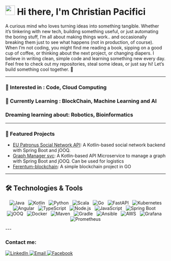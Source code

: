 # <img src="https://raw.githubusercontent.com/ChristianPacifici/ChristianPacifici/wave.gif" width="30px"> Hi there, I'm Christian Pacifici

A curious mind who loves turning ideas into something tangible. 
Whether it’s tinkering with new tech, building something useful, or just automating the boring stuff, I’m all about making things work.. and occasionally breaking them just to see what happens (not in production, of course).
When I’m not coding, you might find me reading a book, sipping on a good cup of coffee, or thinking about the next project, or changing diapers.
I believe in writing clean, simple code and learning something new every day.
Feel free to check out my repositories, steal some ideas, or just say hi! Let’s build something cool together. 🚀


---
### 👀 Interested in : Code, Cloud Computing
### 🌱 Currently Learning : BlockChain, Machine Learning and AI
###     Dreaming learning about: Robotics, Bioinformatics
---
### 🌟 Featured Projects
- [EU Patronus Social Network API](https://github.com/ChristianPacifici/eu-patronus-svc): A Kotlin-based social network backend with Spring Boot and jOOQ.
- [Graph Manager svc](https://github.com/ChristianPacifici/graph-manager-svc): A Kotlin-based API Microservice to manage a graph with Spring Boot and jOOQ. Can be used for logistics
- [Ferentum-blockchain](https://github.com/ChristianPacifici/ferentum-blockchain): A simple blockchain project in GO  
---

## **🛠️ Technologies & Tools**
<p align="center">
  <img src="https://img.shields.io/badge/Java-ED8B00?style=for-the-badge&logo=openjdk&logoColor=white" alt="Java"/>
  <img src="https://img.shields.io/badge/Kotlin-0095D5?style=for-the-badge&logo=kotlin&logoColor=white" alt="Kotlin"/>
  <img src="https://img.shields.io/badge/Python-3776AB?style=for-the-badge&logo=python&logoColor=white" alt="Python"/>
  <img src="https://img.shields.io/badge/Scala-DC322F?style=for-the-badge&logo=scala&logoColor=white" alt="Scala"/>
  <img src="https://img.shields.io/badge/Go-00ADD8?style=for-the-badge&logo=go&logoColor=white" alt="Go"/>
  <img src="https://img.shields.io/badge/FastAPI-009688?style=for-the-badge&logo=fastapi&logoColor=white" alt="FastAPI"/>
  <img src="https://img.shields.io/badge/Kubernetes-326CE5?style=for-the-badge&logo=kubernetes&logoColor=white" alt="Kubernetes"/>
  <img src="https://img.shields.io/badge/Angular-DD0031?style=for-the-badge&logo=angular&logoColor=white" alt="Angular"/>
  <img src="https://img.shields.io/badge/TypeScript-3178C6?style=for-the-badge&logo=typescript&logoColor=white" alt="TypeScript"/>
  <img src="https://img.shields.io/badge/Node.js-339933?style=for-the-badge&logo=node.js&logoColor=white" alt="Node.js"/>
  <img src="https://img.shields.io/badge/JavaScript-F7DF1E?style=for-the-badge&logo=javascript&logoColor=black" alt="JavaScript"/>
  <img src="https://img.shields.io/badge/Spring%20Boot-6DB33F?style=for-the-badge&logo=spring-boot&logoColor=white" alt="Spring Boot"/>
  <img src="https://img.shields.io/badge/jOOQ-EE2222?style=for-the-badge&logo=jooq&logoColor=white" alt="jOOQ"/>
  <img src="https://img.shields.io/badge/Docker-2496ED?style=for-the-badge&logo=docker&logoColor=white" alt="Docker"/>
  <img src="https://img.shields.io/badge/Maven-C71A36?style=for-the-badge&logo=apache-maven&logoColor=white" alt="Maven"/>
  <img src="https://img.shields.io/badge/Gradle-02303A?style=for-the-badge&logo=gradle&logoColor=white" alt="Gradle"/>
  <img src="https://img.shields.io/badge/Ansible-EE0000?style=for-the-badge&logo=ansible&logoColor=white" alt="Ansible"/>
  <img src="https://img.shields.io/badge/AWS-232F3E?style=for-the-badge&logo=amazon-aws&logoColor=white" alt="AWS"/>
  <img src="https://img.shields.io/badge/Grafana-F46800?style=for-the-badge&logo=grafana&logoColor=white" alt="Grafana"/>
  <img src="https://img.shields.io/badge/Prometheus-E6522C?style=for-the-badge&logo=prometheus&logoColor=white" alt="Prometheus"/>
</p>
---
<h3 align="left">Contact me:</h3>
<p align="left">
  <a href="https://linkedin.com/in/christianpacifici">
    <img src="https://img.shields.io/badge/LinkedIn-0077B5?style=for-the-badge&logo=linkedin&logoColor=white" alt="LinkedIn"/>
  </a>
  <a href="mailto:christian@pacifici.tech">
    <img src="https://img.shields.io/badge/Email-D14836?style=for-the-badge&logo=gmail&logoColor=white" alt="Email"/>
  </a>
  <a href="https://www.facebook.com/christian.pacifici">
    <img src="https://img.shields.io/badge/Facebook-1877F2?style=for-the-badge&logo=facebook&logoColor=white" alt="Facebook"/>
  </a>
</p>
